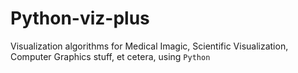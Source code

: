 # Python-viz-plus
Visualization algorithms for Medical Imagic, Scientific Visualization, Computer Graphics stuff, et cetera, using `Python` 

